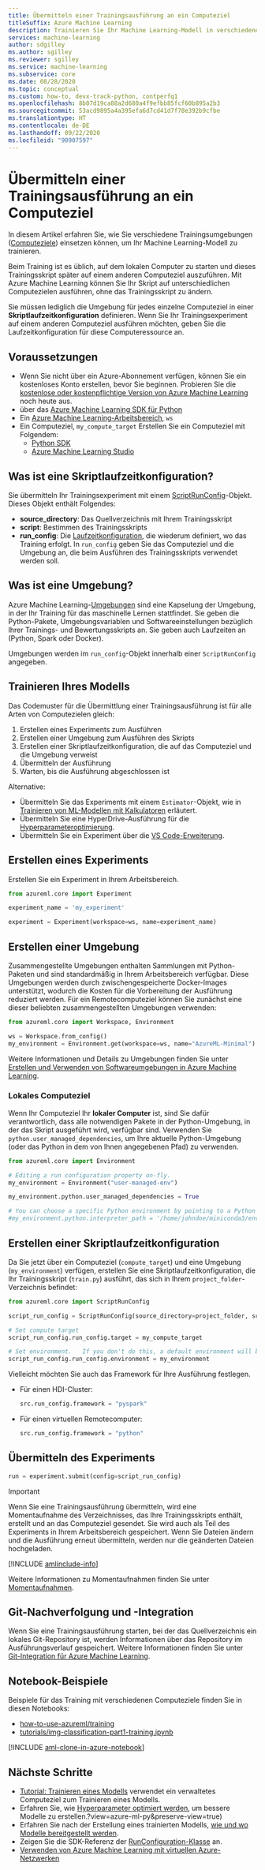 ```yaml
---
title: Übermitteln einer Trainingsausführung an ein Computeziel
titleSuffix: Azure Machine Learning
description: Trainieren Sie Ihr Machine Learning-Modell in verschiedenen Trainingsumgebungen (Computeziele). Sie können problemlos zwischen Trainingsumgebungen wechseln. Beginnen Sie das Training lokal. Wenn ein Aufskalieren erforderlich ist, wechseln Sie zu einem cloudbasierten Computeziel.
services: machine-learning
author: sdgilley
ms.author: sgilley
ms.reviewer: sgilley
ms.service: machine-learning
ms.subservice: core
ms.date: 08/28/2020
ms.topic: conceptual
ms.custom: how-to, devx-track-python, contperfq1
ms.openlocfilehash: 8b07d19ca88a2d680a4f9efbb85fcf60b895a2b3
ms.sourcegitcommit: 53acd9895a4a395efa6d7cd41d7f78e392b9cfbe
ms.translationtype: HT
ms.contentlocale: de-DE
ms.lasthandoff: 09/22/2020
ms.locfileid: "90907597"
---
```

# <a name="submit-a-training-run-to-a-compute-target"></a>Übermitteln einer Trainingsausführung an ein Computeziel

In diesem Artikel erfahren Sie, wie Sie verschiedene Trainingsumgebungen ([Computeziele](concept-compute-target.md)) einsetzen können, um Ihr Machine Learning-Modell zu trainieren.

Beim Training ist es üblich, auf dem lokalen Computer zu starten und dieses Trainingsskript später auf einem anderen Computeziel auszuführen. Mit Azure Machine Learning können Sie Ihr Skript auf unterschiedlichen Computezielen ausführen, ohne das Trainingsskript zu ändern.

Sie müssen lediglich die Umgebung für jedes einzelne Computeziel in einer **Skriptlaufzeitkonfiguration** definieren.  Wenn Sie Ihr Trainingsexperiment auf einem anderen Computeziel ausführen möchten, geben Sie die Laufzeitkonfiguration für diese Computeressource an.

## <a name="prerequisites"></a>Voraussetzungen

* Wenn Sie nicht über ein Azure-Abonnement verfügen, können Sie ein kostenloses Konto erstellen, bevor Sie beginnen. Probieren Sie die [kostenlose oder kostenpflichtige Version von Azure Machine Learning](https://aka.ms/AMLFree) noch heute aus.
* über das [Azure Machine Learning SDK für Python](https://docs.microsoft.com/python/api/overview/azure/ml/install?view=azure-ml-py&preserve-view=true)
* Ein [Azure Machine Learning-Arbeitsbereich](how-to-manage-workspace.md), `ws`
* Ein Computeziel, `my_compute_target`  Erstellen Sie ein Computeziel mit Folgendem:
  * [Python SDK](how-to-create-attach-compute-sdk.md) 
  * [Azure Machine Learning Studio](how-to-create-attach-compute-studio.md)

## <a name="whats-a-script-run-configuration"></a><a name="whats-a-run-configuration"></a>Was ist eine Skriptlaufzeitkonfiguration?

Sie übermitteln Ihr Trainingsexperiment mit einem [ScriptRunConfig](https://docs.microsoft.com/python/api/azureml-core/azureml.core.scriptrunconfig?view=azure-ml-py&preserve-view=true)-Objekt.  Dieses Objekt enthält Folgendes:

* **source_directory**: Das Quellverzeichnis mit Ihrem Trainingsskript
* **script**: Bestimmen des Trainingsskripts
* **run_config**: Die [Laufzeitkonfiguration](https://docs.microsoft.com/python/api/azureml-core/azureml.core.runconfiguration?view=azure-ml-py&preserve-view=true), die wiederum definiert, wo das Training erfolgt. In `run_config` geben Sie das Computeziel und die Umgebung an, die beim Ausführen des Trainingsskripts verwendet werden soll.  

## <a name="whats-an-environment"></a>Was ist eine Umgebung?

Azure Machine Learning-[Umgebungen](concept-environments.md) sind eine Kapselung der Umgebung, in der Ihr Training für das maschinelle Lernen stattfindet. Sie geben die Python-Pakete, Umgebungsvariablen und Softwareeinstellungen bezüglich Ihrer Trainings- und Bewertungsskripts an. Sie geben auch Laufzeiten an (Python, Spark oder Docker).  

Umgebungen werden im `run_config`-Objekt innerhalb einer `ScriptRunConfig` angegeben.

## <a name="train-your-model"></a><a id="submit"></a>Trainieren Ihres Modells

Das Codemuster für die Übermittlung einer Trainingsausführung ist für alle Arten von Computezielen gleich:

1. Erstellen eines Experiments zum Ausführen
1. Erstellen einer Umgebung zum Ausführen des Skripts
1. Erstellen einer Skriptlaufzeitkonfiguration, die auf das Computeziel und die Umgebung verweist
1. Übermitteln der Ausführung
1. Warten, bis die Ausführung abgeschlossen ist

Alternative:

* Übermitteln Sie das Experiments mit einem `Estimator`-Objekt, wie in [Trainieren von ML-Modellen mit Kalkulatoren](how-to-train-ml-models.md) erläutert.
* Übermitteln Sie eine HyperDrive-Ausführung für die [Hyperparameteroptimierung](how-to-tune-hyperparameters.md).
* Übermitteln Sie ein Experiment über die [VS Code-Erweiterung](tutorial-train-deploy-image-classification-model-vscode.md#train-the-model).

## <a name="create-an-experiment"></a>Erstellen eines Experiments

Erstellen Sie ein Experiment in Ihrem Arbeitsbereich.

```python
from azureml.core import Experiment

experiment_name = 'my_experiment'

experiment = Experiment(workspace=ws, name=experiment_name)
```

## <a name="create-an-environment"></a>Erstellen einer Umgebung

Zusammengestellte Umgebungen enthalten Sammlungen mit Python-Paketen und sind standardmäßig in Ihrem Arbeitsbereich verfügbar. Diese Umgebungen werden durch zwischengespeicherte Docker-Images unterstützt, wodurch die Kosten für die Vorbereitung der Ausführung reduziert werden. Für ein Remotecomputeziel können Sie zunächst eine dieser beliebten zusammengestellten Umgebungen verwenden:

```python
from azureml.core import Workspace, Environment

ws = Workspace.from_config()
my_environment = Environment.get(workspace=ws, name="AzureML-Minimal")
```

Weitere Informationen und Details zu Umgebungen finden Sie unter [Erstellen und Verwenden von Softwareumgebungen in Azure Machine Learning](how-to-use-environments.md).
  
### <a name="local-compute-target"></a>Lokales Computeziel

Wenn Ihr Computeziel Ihr **lokaler Computer** ist, sind Sie dafür verantwortlich, dass alle notwendigen Pakete in der Python-Umgebung, in der das Skript ausgeführt wird, verfügbar sind.  Verwenden Sie `python.user_managed_dependencies`, um Ihre aktuelle Python-Umgebung (oder das Python in dem von Ihnen angegebenen Pfad) zu verwenden.

```python
from azureml.core import Environment

# Editing a run configuration property on-fly.
my_environment = Environment("user-managed-env")

my_environment.python.user_managed_dependencies = True

# You can choose a specific Python environment by pointing to a Python path 
#my_environment.python.interpreter_path = '/home/johndoe/miniconda3/envs/myenv/bin/python'
```

## <a name="create-script-run-configuration"></a>Erstellen einer Skriptlaufzeitkonfiguration

Da Sie jetzt über ein Computeziel (`compute_target`) und eine Umgebung (`my_environment`) verfügen, erstellen Sie eine Skriptlaufzeitkonfiguration, die Ihr Trainingsskript (`train.py`) ausführt, das sich in Ihrem `project_folder`-Verzeichnis befindet:

```python
from azureml.core import ScriptRunConfig

script_run_config = ScriptRunConfig(source_directory=project_folder, script='train.py')

# Set compute target
script_run_config.run_config.target = my_compute_target

# Set environment.   If you don't do this, a default environment will be created.
script_run_config.run_config.environment = my_environment
```

Vielleicht möchten Sie auch das Framework für Ihre Ausführung festlegen.

* Für einen HDI-Cluster:
    ```python
    src.run_config.framework = "pyspark"
    ```

* Für einen virtuellen Remotecomputer:
    ```python
    src.run_config.framework = "python"
    ```

## <a name="submit-the-experiment"></a>Übermitteln des Experiments

```python
run = experiment.submit(config=script_run_config)
```

> [!IMPORTANT]
> Wenn Sie eine Trainingsausführung übermitteln, wird eine Momentaufnahme des Verzeichnisses, das Ihre Trainingsskripts enthält, erstellt und an das Computeziel gesendet. Sie wird auch als Teil des Experiments in Ihrem Arbeitsbereich gespeichert. Wenn Sie Dateien ändern und die Ausführung erneut übermitteln, werden nur die geänderten Dateien hochgeladen.
>
> [!INCLUDE [amlinclude-info](../../includes/machine-learning-amlignore-gitignore.md)]
> 
> Weitere Informationen zu Momentaufnahmen finden Sie unter [Momentaufnahmen](concept-azure-machine-learning-architecture.md#snapshots).


<a id="gitintegration"></a>

## <a name="git-tracking-and-integration"></a>Git-Nachverfolgung und -Integration

Wenn Sie eine Trainingsausführung starten, bei der das Quellverzeichnis ein lokales Git-Repository ist, werden Informationen über das Repository im Ausführungsverlauf gespeichert. Weitere Informationen finden Sie unter [Git-Integration für Azure Machine Learning](concept-train-model-git-integration.md).

## <a name="notebook-examples"></a>Notebook-Beispiele

Beispiele für das Training mit verschiedenen Computeziele finden Sie in diesen Notebooks:
* [how-to-use-azureml/training](https://github.com/Azure/MachineLearningNotebooks/blob/master/how-to-use-azureml/training)
* [tutorials/img-classification-part1-training.ipynb](https://github.com/Azure/MachineLearningNotebooks/blob/master/tutorials/image-classification-mnist-data/img-classification-part1-training.ipynb)

[!INCLUDE [aml-clone-in-azure-notebook](../../includes/aml-clone-for-examples.md)]

## <a name="next-steps"></a>Nächste Schritte

* [Tutorial: Trainieren eines Modells](tutorial-train-models-with-aml.md) verwendet ein verwaltetes Computeziel zum Trainieren eines Modells.
* Erfahren Sie, wie [Hyperparameter optimiert werden](how-to-tune-hyperparameters.md), um bessere Modelle zu erstellen.?view=azure-ml-py&preserve-view=true)
* Erfahren Sie nach der Erstellung eines trainierten Modells, [wie und wo Modelle bereitgestellt werden](how-to-deploy-and-where.md).
* Zeigen Sie die SDK-Referenz der [RunConfiguration-Klasse](https://docs.microsoft.com/python/api/azureml-core/azureml.core.runconfig.runconfiguration?view=azure-ml-py&preserve-view=true) an.
* [Verwenden von Azure Machine Learning mit virtuellen Azure-Netzwerken](how-to-enable-virtual-network.md)